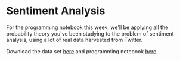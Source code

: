 # Sentiment Analysis

For the programming notebook this week, we'll be applying all the probability
theory you've been studying to the problem of sentiment analysis, using a lot of
real data harvested from Twitter.

Download the data set [here](sentiment_data.zip) and programming notebook [here](sentiment.ipynb)
